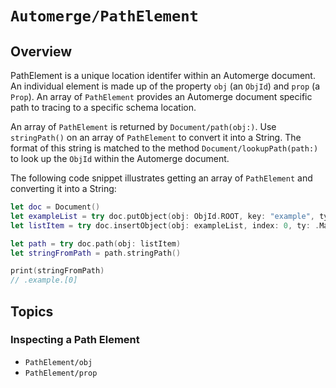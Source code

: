 # ``Automerge/PathElement``

## Overview

PathElement is a unique location identifer within an Automerge document. 
An individual element is made up of the property `obj` (an ``ObjId``) and `prop` (a ``Prop``).
An array of `PathElement` provides an Automerge document specific path to tracing to a specific schema location.

An array of `PathElement` is returned by ``Document/path(obj:)``.
Use `stringPath()` on an array of `PathElement` to convert it into a String.
The format of this string is matched to the method ``Document/lookupPath(path:)`` to look up the ``ObjId`` within the Automerge document.

The following code snippet illustrates getting an array of `PathElement` and converting it into a String:
```swift
let doc = Document()
let exampleList = try doc.putObject(obj: ObjId.ROOT, key: "example", ty: .List)
let listItem = try doc.insertObject(obj: exampleList, index: 0, ty: .Map)

let path = try doc.path(obj: listItem)
let stringFromPath = path.stringPath()

print(stringFromPath)
// .example.[0]
```

## Topics

### Inspecting a Path Element

- ``PathElement/obj``
- ``PathElement/prop``

